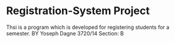 # Registration-System Project
Thsi is a program which is developed for registering students for a semester.
BY Yoseph Dagne
3720/14
Section: B
